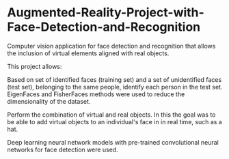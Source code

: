# Augmented-Reality-Project-with-Face-Detection-and-Recognition
Computer vision application for face detection and recognition that allows the inclusion of virtual elements aligned with real objects.


This project allows:

Based on set of identified faces (training set) and a set of unidentified faces (test set), belonging to the same people, identify each person in the test set. EigenFaces and FisherFaces methods were used to reduce the dimensionality of the dataset.

Perform the combination of virtual and real objects. In this 
the goal was to be able to add virtual objects to an individual's face in in real time, such as a hat.

Deep learning neural network models with pre-trained  convolutional  neural networks for face detection were used.
